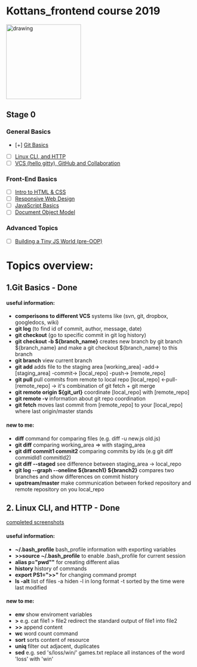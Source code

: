 # Kottans_frontend course 2019

<img src="https://pbs.twimg.com/profile_images/447832292023480320/VKvHw9c-.png" alt="drawing" width="200"/>


## Stage 0
### General Basics

- [+] <a href='https://github.com/kottans/frontend/blob/master/tasks/git-intro.md'>Git Basics</a>
- [ ] <a href='https://github.com/kottans/frontend/blob/master/tasks/linux-cli-http.md'>Linux CLI, and HTTP</a>
- [ ] <a href='https://github.com/kottans/frontend/blob/master/tasks/git-collaboration.md'>VCS (hello gitty), GitHub and Collaboration</a>

### Front-End Basics
- [ ] <a href='https://github.com/kottans/frontend/blob/master/tasks/html-css-intro.md'>Intro to HTML & CSS</a>
- [ ] <a href='https://github.com/kottans/frontend/blob/master/tasks/html-css-responsive.md'>Responsive Web Design</a>
- [ ] <a href='https://github.com/kottans/frontend/blob/master/tasks/js-basics.md'>JavaScript Basics</a>
- [ ] <a href='https://github.com/kottans/frontend/blob/master/tasks/js-dom.md'>Document Object Model</a>

### Advanced Topics

- [ ] <a href='https://github.com/kottans/frontend/blob/master/tasks/js-pre-oop.md'>Building a Tiny JS World (pre-OOP) </a> 



# Topics overview:
## 1.Git Basics - **Done**

#### useful information:
- **comperisons to different VCS** systems like (svn, git, dropbox, googledocs, wiki)
- **git log** (to find id of commit, author, message, date)
- **git checkout** (go to specific commit in git log history)
- **git checkout -b ${branch_name}** creates new branch by git branch ${branch_name} and make a git checkout ${branch_name} to this branch
- **git branch** view current branch
- **git add** adds file to the staging area [working_area] -add-> [staging_area] -commit-> [local_repo] -push-> [remote_repo]
- **git pull** pull commits from remote to local repo [local_repo] <-pull- [remote_repo] -> it's combination of git fetch + git merge
- **git remote origin ${git_url}** coordinate [local_repo] with [remote_repo]
- **git remote -v** information about git repo coordination
- **git fetch** moves last commit from [remote_repo] to your [local_repo] where last origin/master stands


#### new to me:
- **diff** command for comparing files (e.g. diff -u new.js old.js)
- **git diff** comparing working_area => with staging_area
- **git diff commit1 commit2**  comparing commits by ids (e.g git diff commidId1 commitId2)
- **git diff --staged** see difference between staging_area -> local_repo 
- **git log --graph --oneline ${branch1} ${branch2}** compares two branches and show differences on commit history 
- **upstream/master** make communication between forked repository and remote repository on you local_repo

## 2. Linux CLI, and HTTP - **Done**

[completed screenshots]()

#### useful information:
- **~/.bash_profile** bash_profile information with exporting variables
- **>>source ~/.bash_profile** to enable .bash_profile for current session
- **alias p="pwd""** for creating different alias 
- **history** history of commands
- **export PS1=">>"** for changing command prompt    
- **ls -alt** list of files -a hiden -l in long format -t sorted by the time were last modified


#### new to me:
- **env** show enviroment variables
- **>** e.g. cat file1 > file2 redirect the standard output of file1 into file2
- **>>** append content
- **wc** word count command
- **sort** sorts content of resource
- **uniq** filter out adjacent, duplicates
- **sed** e.g. sed 's/loss/win/' games.txt replace all instances of the word 'loss' with 'win'
